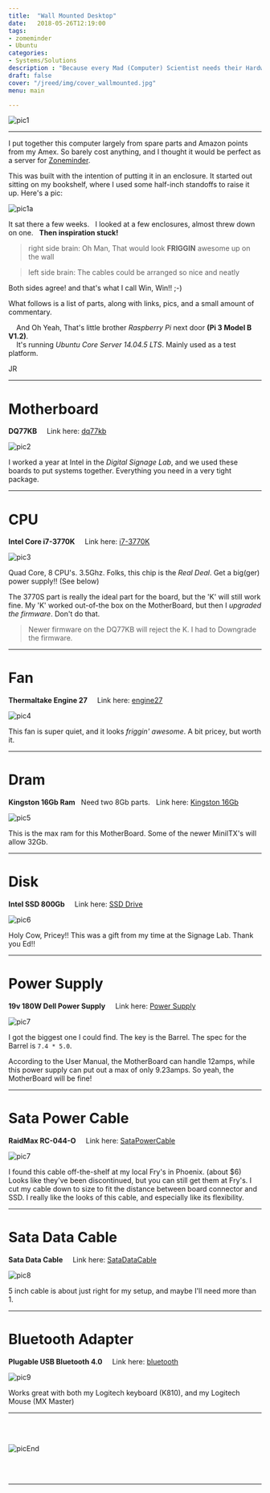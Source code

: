 ```yaml
---
title:  "Wall Mounted Desktop"
date:   2018-05-26T12:19:00
tags:
- zomeminder
- Ubuntu
categories:
- Systems/Solutions
description : "Because every Mad (Computer) Scientist needs their Hardware Wall-Mounted"
draft: false
cover: "/jreed/img/cover_wallmounted.jpg"
menu: main

---
```


![pic1](../img/cover_wallmounted.jpg)

---

I put together this computer largely from spare parts and Amazon points from my Amex.
So barely cost anything, and I thought it would be perfect as a server for 
[Zoneminder](https://zoneminder.com/).

This was built with the intention of putting it in an enclosure.   It started out sitting
on my bookshelf, where I used some half-inch standoffs to raise it up.   Here's a pic:

![pic1a](../img/ontheshelf.jpg)

It sat there a few weeks. &nbsp; I looked at a few enclosures, almost threw down on one. &nbsp;  **Then inspiration stuck!**

> right side brain:   Oh Man, That would look **FRIGGIN** awesome up on the wall

> left side brain:    The cables could be arranged so nice and neatly

Both sides agree! and that's what I call Win, Win!!     ;-)

What follows is a list of parts, along with links, pics, and a small amount of commentary.

 &nbsp; &nbsp; And Oh Yeah, That's little brother *Raspberry Pi* next door **(Pi 3 Model B V1.2)**.<br>
 &nbsp; &nbsp; It's running *Ubuntu Core Server 14.04.5 LTS*.    Mainly used as a test platform.

JR

---

# Motherboard

**DQ77KB**  &nbsp; &nbsp; Link here: [dq77kb](https://www.amazon.com/Intel-DQ77KB-Mini-ITX-BLKDQ77KB-1-Pack/dp/B00GJ5H0XK/ref=sr_1_1?ie=UTF8&qid=1527289293&sr=8-1&keywords=dq77kb&dpID=51WruYmhyUL&preST=_SX300_QL70_&dpSrc=srch)

![pic2](../img/dq77kb.jpg)

I worked a year at Intel in the *Digital Signage Lab*, and we used these boards to put systems together.
Everything you need in a very tight package.

---

# CPU

**Intel Core i7-3770K**  &nbsp; &nbsp; Link here: [i7-3770K](https://www.amazon.com/Intel-i7-3770K-Quad-Core-Processor-Cache/dp/B007SZ0EOW)

![pic3](../img/i73770K.jpg)

Quad Core, 8 CPU's.  3.5Ghz.   Folks, this chip is the *Real Deal*.  Get a big(ger) power supply!!  (See below)

The 3770S part is really the ideal part for the board, but the 'K' will still work fine.   My 'K' worked out-of-the
box on the MotherBoard, but then I *upgraded the firmware*.   Don't do that.

> Newer firmware on the DQ77KB will reject the K.  I had to Downgrade the firmware.

---

# Fan

**Thermaltake Engine 27**  &nbsp; &nbsp; Link here: [engine27](https://www.amazon.com/Thermaltake-Engine-Low-Profile-Cooling-CL-P032-CA06SL/dp/B01MCT9V18)

![pic4](../img/engine27.jpg)

This fan is super quiet, and it looks *friggin' awesome*.
A bit pricey, but worth it.

---

# Dram

**Kingston 16Gb Ram**  &nbsp;  Need two 8Gb parts. &nbsp;  Link here:  [Kingston 16Gb](https://www.amazon.com/gp/product/B0089JIDUI/ref=oh_aui_detailpage_o04_s00?ie=UTF8&psc=1)

![pic5](../img/dram.jpg)

This is the max ram for this MotherBoard.  Some of the newer MiniITX's will allow 32Gb.

---

# Disk

**Intel SSD 800Gb** &nbsp; &nbsp; Link here: [SSD Drive](https://www.amazon.com/Intel-S3700-Internal-Solid-State/dp/B00APLB6G6)

![pic6](../img/ssdDrive.jpg)

Holy Cow, Pricey!!  This was a gift from my time at the Signage Lab.   Thank you Ed!!

---

# Power Supply

**19v 180W Dell Power Supply** &nbsp; &nbsp; Link here: [Power Supply](https://www.amazon.com/gp/product/B07D4F2L86/ref=oh_aui_detailpage_o00_s00?ie=UTF8&psc=1)


![pic7](../img/powersupply.jpg)

I got the biggest one I could find.  The key is the Barrel.
The spec for the Barrel is `7.4 * 5.0`.

According to the User Manual, the MotherBoard can handle 12amps, while this power supply
can put out a max of only 9.23amps.   So yeah, the MotherBoard will be fine!

---

# Sata Power Cable

**RaidMax RC-044-O** &nbsp; &nbsp; Link here:  [SataPowerCable](https://www.frys.com/product/9050437?source=google&gclid=EAIaIQobChMIjr6xppqi2wIVBA5pCh36jwUqEAYYASABEgIpqvD_BwE)

![pic7](../img/sataPowerCable.jpg)

I found this cable off-the-shelf at my local Fry's in Phoenix. (about $6)
Looks like they've been discontinued, but you can still get them at Fry's.
I cut my cable down to size to fit the distance between board connector and SSD.
I really like the looks of this cable, and especially like its flexibility.

---

# Sata Data Cable

**Sata Data Cable** &nbsp; &nbsp;  Link here: [SataDataCable](https://www.amazon.com/gp/product/B01KU95BJ0/ref=oh_aui_detailpage_o03_s00?ie=UTF8&psc=1)

![pic8](../img/sataDataCable.jpg)

5 inch cable is about just right for my setup, and maybe I'll need more than 1.

---

# Bluetooth Adapter

**Plugable USB Bluetooth 4.0** &nbsp; &nbsp; Link here:  [bluetooth](https://www.amazon.com/gp/product/B009ZIILLI/ref=oh_aui_detailpage_o01_s00?ie=UTF8&psc=1)

![pic9](../img/bluetooth.jpg)

Works great with both my Logitech keyboard (K810), and my Logitech Mouse (MX Master)

---

<br>
<br>

![picEnd](../img/dq77kb_close.jpg)


<br>
<br>


---



